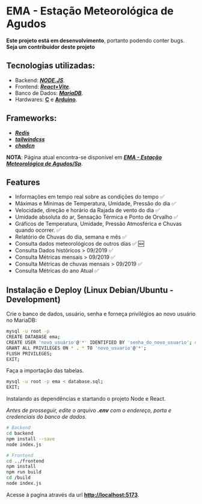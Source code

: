 # EMA - Estação Meteorológica de Agudos

**Este projeto está em desenvolvimento**, portanto podendo conter bugs.
**Seja um contribuidor deste projeto**

## Tecnologias utilizadas:
- Backend: [**_NODE.JS_**](https://github.com/nodejs/node).
- Frontend:  [**_React+Vite_**](https://github.com/vitejs/vite-plugin-react).
- Banco de Dados:  [**_MariaDB_**](https://mariadb.org/).
- Hardwares:  [**C**](https://pt.wikipedia.org/wiki/C_(linguagem_de_programa%C3%A7%C3%A3o)) e [**Arduino**](https://www.arduino.cc/).

## Frameworks:
- [**_Redis_**](https://redis.io/)
- [**_tailwindcss_**](https://tailwindcss.com/)
- [**_chadcn_**](https://ui.shadcn.com/)

**NOTA**: Página atual encontra-se disponível em [**_EMA - Estação Meteorológica de Agudos/Sp_**](https://agudos.net).



## Features

- Informações em tempo real sobre as condições do tempo ✅
- Máximas e Mínimas de Temperatura, Umidade, Pressão do dia ✅
- Velocidade, direção e horário da Rajada de vento do dia ✅
- Umidade absoluta do ar, Sensação Térmica e Ponto de Orvalho ✅
- Gráficos de Temperatura, Umidade, Pressão Atmosférica e Chuvas quando ocorrer. ✅
- Relatório de Chuvas do dia, semana e mês ✅
- Consulta dados meteorológicos de outros dias ✅ 🆕
- Consulta Dados históricos > 09/2019 ✅
- Consulta Métricas mensais > 09/2019  ✅
- Consulta Métricas de chuvas mensais > 09/2019 ✅
- Consulta Métricas do ano Atual ✅

## Instalação e Deploy (Linux Debian/Ubuntu - Development)

Crie o banco de dados, usuário, senha e forneça privilégios ao novo usuário no MariaDB:

```bash
mysql -u root -p
CREATE DATABASE ema;
CREATE USER 'novo_usuário'@'*' IDENTIFIED BY 'senha_do_novo_usuario'; # Substitua o nome de usuário e senha para os de sua escolha
GRANT ALL PRIVILEGES ON * . * TO 'novo_usuario'@'*'; 
FLUSH PRIVILEGES;
EXIT;
```
Faça a importação das tabelas.

```bash
mysql -u root -p ema < database.sql;
EXIT;
```

Instalando as dependências e startando o projeto Node e React.

_Antes de prosseguir, edite o arquivo **.env** com o endereço, porta e credenciais do banco de dados._

```bash
# Backend
cd backend
npm install --save
node index.js

# Frontend
cd ../frontend
npm install
npm run build
cd /build
node index.js

```

Acesse à pagina através da url [**http://localhost:5173**](http://localhost:5173).